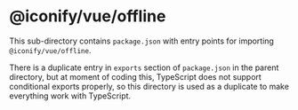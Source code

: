 ﻿# @iconify/vue/offline

This sub-directory contains `package.json` with entry points for importing `@iconify/vue/offline`.

There is a duplicate entry in `exports` section of `package.json` in the parent directory, but at moment of coding this, TypeScript does not support conditional exports properly, so this directory is used as a duplicate to make everything work with TypeScript.

